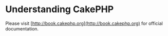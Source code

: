 # Understanding CakePHP

Please visit [http://book.cakephp.org](http://book.cakephp.org) for official documentation.
